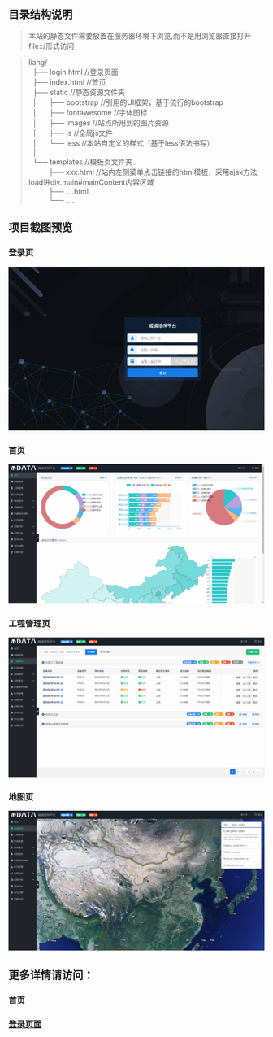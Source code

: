 ## 目录结构说明 

> 本站的静态文件需要放置在服务器环境下浏览,而不是用浏览器直接打开file::/形式访问 

> liang/   
> &nbsp;&nbsp;├── login.html //登录页面  
> &nbsp;&nbsp;├── index.html //首页  
> &nbsp;&nbsp;├── static  //静态资源文件夹  
> &nbsp;&nbsp;│&nbsp;&nbsp;&nbsp;&nbsp;&nbsp;&nbsp;├── bootstrap //引用的UI框架，基于流行的bootstrap  
> &nbsp;&nbsp;│&nbsp;&nbsp;&nbsp;&nbsp;&nbsp;&nbsp;├── fontawesome //字体图标  
> &nbsp;&nbsp;│&nbsp;&nbsp;&nbsp;&nbsp;&nbsp;&nbsp;├── images //站点所用到的图片资源  
> &nbsp;&nbsp;│&nbsp;&nbsp;&nbsp;&nbsp;&nbsp;&nbsp;├── js //全局js文件  
> &nbsp;&nbsp;│&nbsp;&nbsp;&nbsp;&nbsp;&nbsp;&nbsp;└── less //本站自定义的样式（基于less语法书写）  
> &nbsp;&nbsp;│  
> &nbsp;&nbsp;└── templates //模板页文件夹  
> &nbsp;&nbsp;&nbsp;&nbsp;&nbsp;&nbsp;&nbsp;&nbsp;&nbsp;&nbsp;├── xxx.html //站内左侧菜单点击链接的html模板，采用ajax方法load进div.main#mainContent内容区域  
> &nbsp;&nbsp;&nbsp;&nbsp;&nbsp;&nbsp;&nbsp;&nbsp;&nbsp;&nbsp;├── ....html  
> &nbsp;&nbsp;&nbsp;&nbsp;&nbsp;&nbsp;&nbsp;&nbsp;&nbsp;&nbsp;└── ....  

## 项目截图预览

### 登录页
<img src="https://github.com/vvchuanqi/liang/blob/master/%E7%99%BB%E5%BD%95.png"/> 

### 首页
<img src="https://github.com/vvchuanqi/liang/blob/master/%E9%A6%96%E9%A1%B5.png"/> 

### 工程管理页
<img src="https://github.com/vvchuanqi/liang/blob/master/%E5%B7%A5%E7%A8%8B%E7%AE%A1%E7%90%86.png"/> 

### 地图页
<img src="https://github.com/vvchuanqi/liang/blob/master/%E5%9C%B0%E5%9B%BE.png"/>

## 更多详情请访问：
### [首页](https://vvchuanqi.github.io/liang/)
### [登录页面](https://vvchuanqi.github.io/liang/login.html)
  
